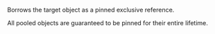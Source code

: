 Borrows the target object as a pinned exclusive reference.

All pooled objects are guaranteed to be pinned for their entire lifetime.